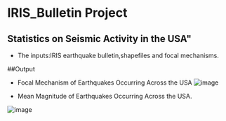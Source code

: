 # IRIS_Bulletin Project

## Statistics on Seismic Activity in the USA"

* The inputs:IRIS earthquake bulletin,shapefiles and focal mechanisms. 

##Output    
* Focal Mechanism of Earthquakes Occurring Across the USA
![image](https://user-images.githubusercontent.com/38767315/223803358-d4a403ff-988d-41bc-9839-df71c9f48d3c.png)

* Mean Magnitude of Earthquakes Occurring Across the USA.   

![image](https://user-images.githubusercontent.com/38767315/223806873-a110da67-1d15-4510-900e-12d40bbc8983.png)

